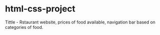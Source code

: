 # html-css-project
Tittle - Rstaurant website,
prices of food available,
navigation bar based on categories of food.
